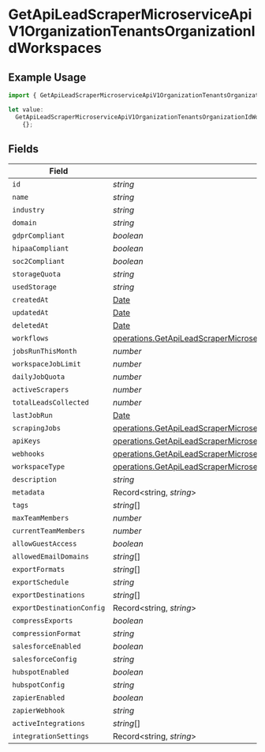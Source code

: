 # GetApiLeadScraperMicroserviceApiV1OrganizationTenantsOrganizationIdWorkspaces

## Example Usage

```typescript
import { GetApiLeadScraperMicroserviceApiV1OrganizationTenantsOrganizationIdWorkspaces } from "oppulence-backend-sdk/models/operations";

let value:
  GetApiLeadScraperMicroserviceApiV1OrganizationTenantsOrganizationIdWorkspaces =
    {};
```

## Fields

| Field                                                                                                                                                                                                          | Type                                                                                                                                                                                                           | Required                                                                                                                                                                                                       | Description                                                                                                                                                                                                    |
| -------------------------------------------------------------------------------------------------------------------------------------------------------------------------------------------------------------- | -------------------------------------------------------------------------------------------------------------------------------------------------------------------------------------------------------------- | -------------------------------------------------------------------------------------------------------------------------------------------------------------------------------------------------------------- | -------------------------------------------------------------------------------------------------------------------------------------------------------------------------------------------------------------- |
| `id`                                                                                                                                                                                                           | *string*                                                                                                                                                                                                       | :heavy_minus_sign:                                                                                                                                                                                             | N/A                                                                                                                                                                                                            |
| `name`                                                                                                                                                                                                         | *string*                                                                                                                                                                                                       | :heavy_minus_sign:                                                                                                                                                                                             | N/A                                                                                                                                                                                                            |
| `industry`                                                                                                                                                                                                     | *string*                                                                                                                                                                                                       | :heavy_minus_sign:                                                                                                                                                                                             | N/A                                                                                                                                                                                                            |
| `domain`                                                                                                                                                                                                       | *string*                                                                                                                                                                                                       | :heavy_minus_sign:                                                                                                                                                                                             | N/A                                                                                                                                                                                                            |
| `gdprCompliant`                                                                                                                                                                                                | *boolean*                                                                                                                                                                                                      | :heavy_minus_sign:                                                                                                                                                                                             | N/A                                                                                                                                                                                                            |
| `hipaaCompliant`                                                                                                                                                                                               | *boolean*                                                                                                                                                                                                      | :heavy_minus_sign:                                                                                                                                                                                             | N/A                                                                                                                                                                                                            |
| `soc2Compliant`                                                                                                                                                                                                | *boolean*                                                                                                                                                                                                      | :heavy_minus_sign:                                                                                                                                                                                             | N/A                                                                                                                                                                                                            |
| `storageQuota`                                                                                                                                                                                                 | *string*                                                                                                                                                                                                       | :heavy_minus_sign:                                                                                                                                                                                             | N/A                                                                                                                                                                                                            |
| `usedStorage`                                                                                                                                                                                                  | *string*                                                                                                                                                                                                       | :heavy_minus_sign:                                                                                                                                                                                             | N/A                                                                                                                                                                                                            |
| `createdAt`                                                                                                                                                                                                    | [Date](https://developer.mozilla.org/en-US/docs/Web/JavaScript/Reference/Global_Objects/Date)                                                                                                                  | :heavy_minus_sign:                                                                                                                                                                                             | N/A                                                                                                                                                                                                            |
| `updatedAt`                                                                                                                                                                                                    | [Date](https://developer.mozilla.org/en-US/docs/Web/JavaScript/Reference/Global_Objects/Date)                                                                                                                  | :heavy_minus_sign:                                                                                                                                                                                             | N/A                                                                                                                                                                                                            |
| `deletedAt`                                                                                                                                                                                                    | [Date](https://developer.mozilla.org/en-US/docs/Web/JavaScript/Reference/Global_Objects/Date)                                                                                                                  | :heavy_minus_sign:                                                                                                                                                                                             | N/A                                                                                                                                                                                                            |
| `workflows`                                                                                                                                                                                                    | [operations.GetApiLeadScraperMicroserviceApiV1OrganizationTenantsOrganizationIdWorkflows](../../models/operations/getapileadscrapermicroserviceapiv1organizationtenantsorganizationidworkflows.md)[]           | :heavy_minus_sign:                                                                                                                                                                                             | N/A                                                                                                                                                                                                            |
| `jobsRunThisMonth`                                                                                                                                                                                             | *number*                                                                                                                                                                                                       | :heavy_minus_sign:                                                                                                                                                                                             | N/A                                                                                                                                                                                                            |
| `workspaceJobLimit`                                                                                                                                                                                            | *number*                                                                                                                                                                                                       | :heavy_minus_sign:                                                                                                                                                                                             | N/A                                                                                                                                                                                                            |
| `dailyJobQuota`                                                                                                                                                                                                | *number*                                                                                                                                                                                                       | :heavy_minus_sign:                                                                                                                                                                                             | N/A                                                                                                                                                                                                            |
| `activeScrapers`                                                                                                                                                                                               | *number*                                                                                                                                                                                                       | :heavy_minus_sign:                                                                                                                                                                                             | N/A                                                                                                                                                                                                            |
| `totalLeadsCollected`                                                                                                                                                                                          | *number*                                                                                                                                                                                                       | :heavy_minus_sign:                                                                                                                                                                                             | N/A                                                                                                                                                                                                            |
| `lastJobRun`                                                                                                                                                                                                   | [Date](https://developer.mozilla.org/en-US/docs/Web/JavaScript/Reference/Global_Objects/Date)                                                                                                                  | :heavy_minus_sign:                                                                                                                                                                                             | N/A                                                                                                                                                                                                            |
| `scrapingJobs`                                                                                                                                                                                                 | [operations.GetApiLeadScraperMicroserviceApiV1OrganizationTenantsOrganizationIdScrapingJobs](../../models/operations/getapileadscrapermicroserviceapiv1organizationtenantsorganizationidscrapingjobs.md)[]     | :heavy_minus_sign:                                                                                                                                                                                             | N/A                                                                                                                                                                                                            |
| `apiKeys`                                                                                                                                                                                                      | [operations.GetApiLeadScraperMicroserviceApiV1OrganizationTenantsOrganizationIdTenantsApiKeys](../../models/operations/getapileadscrapermicroserviceapiv1organizationtenantsorganizationidtenantsapikeys.md)[] | :heavy_minus_sign:                                                                                                                                                                                             | N/A                                                                                                                                                                                                            |
| `webhooks`                                                                                                                                                                                                     | [operations.GetApiLeadScraperMicroserviceApiV1OrganizationTenantsOrganizationIdWebhooks](../../models/operations/getapileadscrapermicroserviceapiv1organizationtenantsorganizationidwebhooks.md)[]             | :heavy_minus_sign:                                                                                                                                                                                             | N/A                                                                                                                                                                                                            |
| `workspaceType`                                                                                                                                                                                                | [operations.GetApiLeadScraperMicroserviceApiV1OrganizationTenantsOrganizationIdWorkspaceType](../../models/operations/getapileadscrapermicroserviceapiv1organizationtenantsorganizationidworkspacetype.md)     | :heavy_minus_sign:                                                                                                                                                                                             | N/A                                                                                                                                                                                                            |
| `description`                                                                                                                                                                                                  | *string*                                                                                                                                                                                                       | :heavy_minus_sign:                                                                                                                                                                                             | N/A                                                                                                                                                                                                            |
| `metadata`                                                                                                                                                                                                     | Record<string, *string*>                                                                                                                                                                                       | :heavy_minus_sign:                                                                                                                                                                                             | N/A                                                                                                                                                                                                            |
| `tags`                                                                                                                                                                                                         | *string*[]                                                                                                                                                                                                     | :heavy_minus_sign:                                                                                                                                                                                             | N/A                                                                                                                                                                                                            |
| `maxTeamMembers`                                                                                                                                                                                               | *number*                                                                                                                                                                                                       | :heavy_minus_sign:                                                                                                                                                                                             | N/A                                                                                                                                                                                                            |
| `currentTeamMembers`                                                                                                                                                                                           | *number*                                                                                                                                                                                                       | :heavy_minus_sign:                                                                                                                                                                                             | N/A                                                                                                                                                                                                            |
| `allowGuestAccess`                                                                                                                                                                                             | *boolean*                                                                                                                                                                                                      | :heavy_minus_sign:                                                                                                                                                                                             | N/A                                                                                                                                                                                                            |
| `allowedEmailDomains`                                                                                                                                                                                          | *string*[]                                                                                                                                                                                                     | :heavy_minus_sign:                                                                                                                                                                                             | N/A                                                                                                                                                                                                            |
| `exportFormats`                                                                                                                                                                                                | *string*[]                                                                                                                                                                                                     | :heavy_minus_sign:                                                                                                                                                                                             | N/A                                                                                                                                                                                                            |
| `exportSchedule`                                                                                                                                                                                               | *string*                                                                                                                                                                                                       | :heavy_minus_sign:                                                                                                                                                                                             | N/A                                                                                                                                                                                                            |
| `exportDestinations`                                                                                                                                                                                           | *string*[]                                                                                                                                                                                                     | :heavy_minus_sign:                                                                                                                                                                                             | N/A                                                                                                                                                                                                            |
| `exportDestinationConfig`                                                                                                                                                                                      | Record<string, *string*>                                                                                                                                                                                       | :heavy_minus_sign:                                                                                                                                                                                             | N/A                                                                                                                                                                                                            |
| `compressExports`                                                                                                                                                                                              | *boolean*                                                                                                                                                                                                      | :heavy_minus_sign:                                                                                                                                                                                             | N/A                                                                                                                                                                                                            |
| `compressionFormat`                                                                                                                                                                                            | *string*                                                                                                                                                                                                       | :heavy_minus_sign:                                                                                                                                                                                             | N/A                                                                                                                                                                                                            |
| `salesforceEnabled`                                                                                                                                                                                            | *boolean*                                                                                                                                                                                                      | :heavy_minus_sign:                                                                                                                                                                                             | N/A                                                                                                                                                                                                            |
| `salesforceConfig`                                                                                                                                                                                             | *string*                                                                                                                                                                                                       | :heavy_minus_sign:                                                                                                                                                                                             | N/A                                                                                                                                                                                                            |
| `hubspotEnabled`                                                                                                                                                                                               | *boolean*                                                                                                                                                                                                      | :heavy_minus_sign:                                                                                                                                                                                             | N/A                                                                                                                                                                                                            |
| `hubspotConfig`                                                                                                                                                                                                | *string*                                                                                                                                                                                                       | :heavy_minus_sign:                                                                                                                                                                                             | N/A                                                                                                                                                                                                            |
| `zapierEnabled`                                                                                                                                                                                                | *boolean*                                                                                                                                                                                                      | :heavy_minus_sign:                                                                                                                                                                                             | N/A                                                                                                                                                                                                            |
| `zapierWebhook`                                                                                                                                                                                                | *string*                                                                                                                                                                                                       | :heavy_minus_sign:                                                                                                                                                                                             | N/A                                                                                                                                                                                                            |
| `activeIntegrations`                                                                                                                                                                                           | *string*[]                                                                                                                                                                                                     | :heavy_minus_sign:                                                                                                                                                                                             | N/A                                                                                                                                                                                                            |
| `integrationSettings`                                                                                                                                                                                          | Record<string, *string*>                                                                                                                                                                                       | :heavy_minus_sign:                                                                                                                                                                                             | N/A                                                                                                                                                                                                            |
